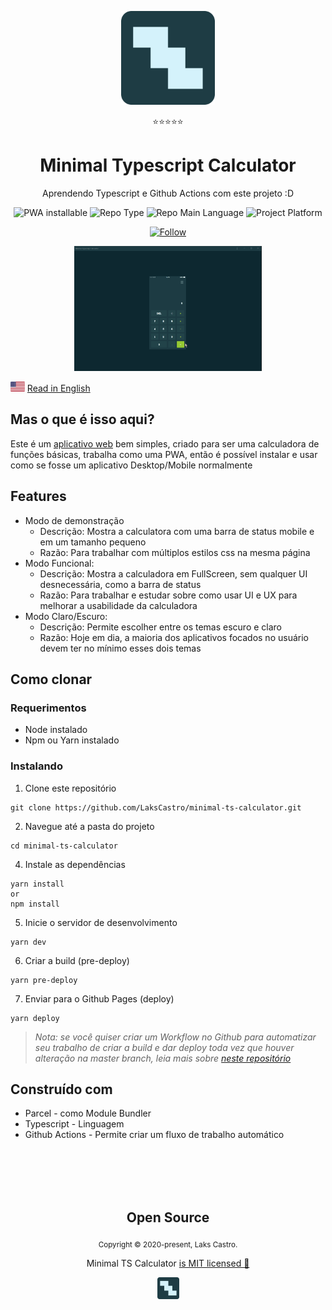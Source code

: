 <p align="center">
  <img src="./public/favicon.png" width="150" alt="Project Logo">
  <p align="center">⭐⭐⭐⭐⭐</p> 
  <h1 align="center">Minimal Typescript Calculator</h1>
  <p align="center">Aprendendo Typescript e Github Actions com este projeto :D</p>
  <p align="center">
    <img src="https://img.shields.io/badge/PWA-installable-success" alt="PWA installable" />
    <img src="https://img.shields.io/badge/type-project-orange" alt="Repo Type" />
    <img src="https://img.shields.io/badge/language-typescript-blue" alt="Repo Main Language" />
    <img src="https://img.shields.io/badge/platform-web-yellow" alt="Project Platform" />
  </p>
  <p align="center">
      <a href="https://www.linkedin.com/in/laks-castro-9ab09a18b/" target="_blank">
        <img src="https://img.shields.io/twitter/url?label=Connect%20%40LaksCastro&logo=linkedin&url=https%3A%2F%2Fwww.twitter.com%2Flakscastro%2F" alt="Follow" />
      </a>
  </p>
</p>
<p align="center">
  <img src="/src/assets/calculator-gif.gif" alt="Demo Image" height="200" />
</p>

<p>
  <img src="./src/assets/en.png" alt="Portuguese" height="16" />
  <a href="https://github.com/LaksCastro/minimal-ts-calculator/blob/master/README-ptbr.md">Read in English</a>
</p>

## Mas o que é isso aqui?
Este é um [aplicativo web](https://lakscastro.github.io/minimal-ts-calculator) bem simples, criado para ser uma calculadora de funções básicas, trabalha como uma PWA, então é possível instalar e usar como se fosse um aplicativo Desktop/Mobile normalmente

## Features
- Modo de demonstração
  - Descrição: Mostra a calculatora com uma barra de status mobile e em um tamanho pequeno
  - Razão: Para trabalhar com múltiplos estilos css na mesma página
- Modo Funcional:
  - Descrição: Mostra a calculadora em FullScreen, sem qualquer UI desnecessária, como a barra de status
  - Razão: Para trabalhar e estudar sobre como usar UI e UX para melhorar a usabilidade da calculadora
- Modo Claro/Escuro:
  - Descrição: Permite escolher entre os temas escuro e claro
  - Razão: Hoje em dia, a maioria dos aplicativos focados no usuário devem ter no mínimo esses dois temas

## Como clonar
### Requerimentos
- Node instalado
- Npm ou Yarn instalado

### Instalando
1. Clone este repositório
```
git clone https://github.com/LaksCastro/minimal-ts-calculator.git
```

2. Navegue até a pasta do projeto
```
cd minimal-ts-calculator
```

4. Instale as dependências
```
yarn install
or
npm install
```

5. Inicie o servidor de desenvolvimento
```
yarn dev
```

6. Criar a build (pre-deploy)
```
yarn pre-deploy
```

7. Enviar para o Github Pages (deploy)
```
yarn deploy
```

> *_Nota: se você quiser criar um Workflow no Github para automatizar seu trabalho de criar a build e dar deploy toda vez que houver alteração na master branch, leia mais sobre [neste repositório](https://github.com/peaceiris/actions-hugo)_*

## Construído com
- Parcel - como Module Bundler
- Typescript - Linguagem
- Github Actions - Permite criar um fluxo de trabalho automático

<br>
<br>
<br>
<br>

<h2 align="center">
  Open Source
</h2>
<p align="center">
  <sub>Copyright © 2020-present, Laks Castro.</sub>
</p>
<p align="center">Minimal TS Calculator <a href="https://github.com/LaksCastro/minimal-ts-calculator/blob/master/LICENSE.md">is MIT licensed 💖</a></p>
<p align="center">
  <img src="/public/favicon.png" width="35" />
</p>
